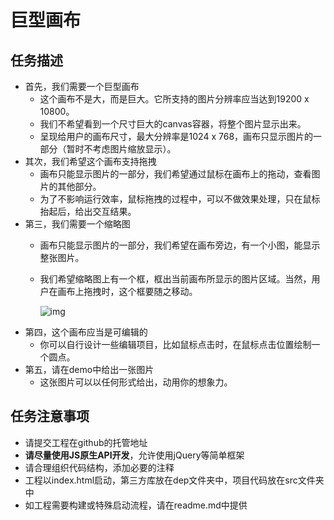 巨型画布
===

任务描述
---
* 首先，我们需要一个巨型画布
  * 这个画布不是大，而是巨大。它所支持的图片分辨率应当达到19200 x 10800。
  * 我们不希望看到一个尺寸巨大的canvas容器，将整个图片显示出来。
  * 呈现给用户的画布尺寸，最大分辨率是1024 x 768，画布只显示图片的一部分（暂时不考虑图片缩放显示）。
* 其次，我们希望这个画布支持拖拽
  * 画布只能显示图片的一部分，我们希望通过鼠标在画布上的拖动，查看图片的其他部分。
  * 为了不影响运行效率，鼠标拖拽的过程中，可以不做效果处理，只在鼠标抬起后，给出交互结果。
* 第三，我们需要一个缩略图
  * 画布只能显示图片的一部分，我们希望在画布旁边，有一个小图，能显示整张图片。
  * 我们希望缩略图上有一个框，框出当前画布所显示的图片区域。当然，用户在画布上拖拽时，这个框要随之移动。

    ![img](http://i1.baidu.com/it/u=1153308557,2550933973&fm=202)
* 第四，这个画布应当是可编辑的
  * 你可以自行设计一些编辑项目，比如鼠标点击时，在鼠标点击位置绘制一个圆点。
* 第五，请在demo中给出一张图片
  * 这张图片可以以任何形式给出，动用你的想象力。

任务注意事项
---
* 请提交工程在github的托管地址
* **请尽量使用JS原生API开发**，允许使用jQuery等简单框架
* 请合理组织代码结构，添加必要的注释
* 工程以index.html启动，第三方库放在dep文件夹中，项目代码放在src文件夹中
* 如工程需要构建或特殊启动流程，请在readme.md中提供
